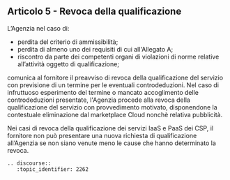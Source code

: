 ## Articolo 5 - Revoca della qualificazione

L’Agenzia nel caso di:

* perdita del criterio di ammissibilità;
* perdita di almeno uno dei requisiti di cui all'Allegato A;
* riscontro da parte dei competenti organi di violazioni di norme relative
  all’attività oggetto di qualificazione;

comunica al fornitore il preavviso di revoca della qualificazione del servizio
con previsione di un termine per le eventuali controdeduzioni. 
Nel caso di infruttuoso esperimento del termine o mancato accoglimento delle 
controdeduzioni presentate, l'Agenzia procede alla revoca della qualificazione del servizio 
con provvedimento motivato, disponendone la contestuale eliminazione dal marketplace Cloud 
nonchè relativa pubblicità. 

Nei casi di revoca della qualificazione dei servizi IaaS e PaaS dei CSP, il fornitore non può
presentare una nuova richiesta di qualificazione all’Agenzia se non siano
venute meno le cause che hanno determinato la revoca.


```eval_rst
.. discourse::
   :topic_identifier: 2262
```
